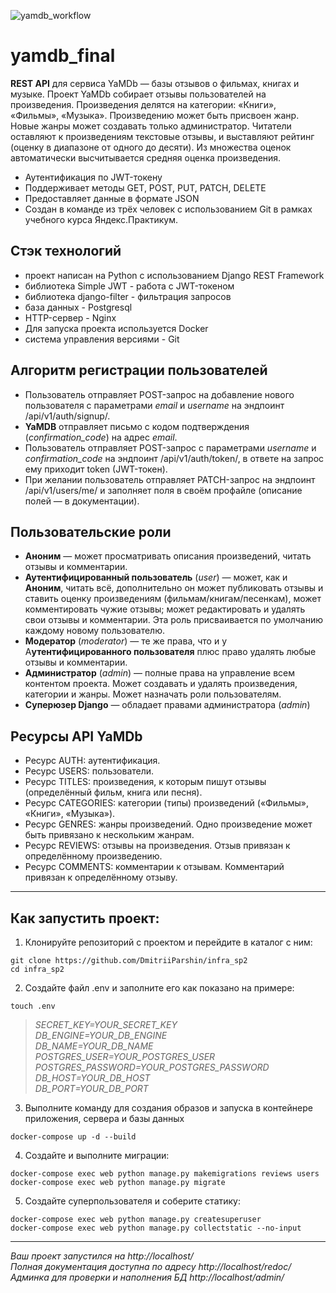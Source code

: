 ![yamdb_workflow](https://github.com/DmitriiParshin/yamdb_final/actions/workflows/yamdb_workflow.yml/badge.svg)
# yamdb_final
**REST API** для сервиса YaMDb — базы отзывов о фильмах, книгах и музыке. Проект YaMDb собирает отзывы пользователей на произведения. Произведения делятся на категории: «Книги», «Фильмы», «Музыка».
Произведению может быть присвоен жанр. Новые жанры может создавать только администратор.
Читатели оставляют к произведениям текстовые отзывы, и выставляют рейтинг (оценку в диапазоне от одного до десяти).
Из множества оценок автоматически высчитывается средняя оценка произведения.
* Аутентификация по JWT-токену
* Поддерживает методы GET, POST, PUT, PATCH, DELETE
* Предоставляет данные в формате JSON
* Создан в команде из трёх человек с использованием Git в рамках учебного курса Яндекс.Практикум.
## Стэк технологий
- проект написан на Python с использованием Django REST Framework
- библиотека Simple JWT - работа с JWT-токеном
- библиотека django-filter - фильтрация запросов
- база данных - Postgresql
- HTTP-сервер - Nginx
- Для запуска проекта используется Docker
- система управления версиями - Git
## Алгоритм регистрации пользователей
- Пользователь отправляет POST-запрос на добавление нового пользователя с параметрами *email* и *username* на эндпоинт /api/v1/auth/signup/.
- **YaMDB** отправляет письмо с кодом подтверждения (*confirmation_code*) на адрес *email*.
- Пользователь отправляет POST-запрос с параметрами *username* и *confirmation_code* на эндпоинт /api/v1/auth/token/, в ответе на запрос ему приходит token (JWT-токен).
- При желании пользователь отправляет PATCH-запрос на эндпоинт /api/v1/users/me/ и заполняет поля в своём профайле (описание полей — в документации).
## Пользовательские роли
- **Аноним** — может просматривать описания произведений, читать отзывы и комментарии.
- **Аутентифицированный пользователь** (*user*) — может, как и **Аноним**, читать всё, дополнительно он может публиковать отзывы и ставить оценку произведениям (фильмам/книгам/песенкам), может комментировать чужие отзывы; может редактировать и удалять свои отзывы и комментарии. Эта роль присваивается по умолчанию каждому новому пользователю.
- **Модератор** (*moderator*) — те же права, что и у А**утентифицированного пользователя** плюс право удалять любые отзывы и комментарии.
- **Администратор** (*admin*) — полные права на управление всем контентом проекта. Может создавать и удалять произведения, категории и жанры. Может назначать роли пользователям.
- **Суперюзер Django** — обладает правами администратора (*admin*)
## Ресурсы API YaMDb
- Ресурс AUTH: аутентификация.
- Ресурс USERS: пользователи.
- Ресурс TITLES: произведения, к которым пишут отзывы (определённый фильм, книга или песня).
- Ресурс CATEGORIES: категории (типы) произведений («Фильмы», «Книги», «Музыка»).
- Ресурс GENRES: жанры произведений. Одно произведение может быть привязано к нескольким жанрам.
- Ресурс REVIEWS: отзывы на произведения. Отзыв привязан к определённому произведению.
- Ресурс COMMENTS: комментарии к отзывам. Комментарий привязан к определённому отзыву.
______________________________________________________________________
## Как запустить проект:
1. Клонируйте репозиторий с проектом и перейдите в каталог с ним:
```
git clone https://github.com/DmitriiParshin/infra_sp2
cd infra_sp2
```
2. Создайте файл .env и заполните его как показано на примере:
```
touch .env
```
>_SECRET_KEY=YOUR_SECRET_KEY  
DB_ENGINE=YOUR_DB_ENGINE  
DB_NAME=YOUR_DB_NAME  
POSTGRES_USER=YOUR_POSTGRES_USER  
POSTGRES_PASSWORD=YOUR_POSTGRES_PASSWORD  
DB_HOST=YOUR_DB_HOST  
DB_PORT=YOUR_DB_PORT_  

3. Выполните команду для создания образов и запуска в контейнере приложения, сервера и базы данных
```
docker-compose up -d --build
```
4. Создайте и выполните миграции:
```
docker-compose exec web python manage.py makemigrations reviews users
docker-compose exec web python manage.py migrate
```
5. Создайте суперпользователя и соберите статику:
```
docker-compose exec web python manage.py createsuperuser
docker-compose exec web python manage.py collectstatic --no-input 
```
__________________________________
_Ваш проект запустился на http://localhost/  
Полная документация доступна по адресу http://localhost/redoc/  
Админка для проверки и наполнения БД http://localhost/admin/_
